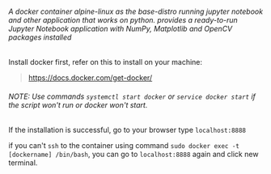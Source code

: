###### A docker container alpine-linux as the base-distro running jupyter notebook and other application that works on python. provides a ready-to-run Jupyter Notebook application with NumPy, Matplotlib and OpenCV packages installed

Install docker first, refer on this to install on your machine:

> https://docs.docker.com/get-docker/

###### NOTE: Use commands ``` systemctl start docker ``` or ``` service docker start ``` if the script won't run or docker won't start.


If the installation is successful, go to your browser type ```localhost:8888```

if you can't ```ssh``` to the container using command ```sudo docker exec -t [dockername] /bin/bash```, you can go to ```localhost:8888``` again and click new terminal.

